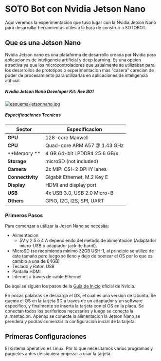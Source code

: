 # SOTO Bot con Nvidia Jetson Nano
Aqui veremos la experimentacion que tuvo lugar con la Nvidia Jetson Nano para desarrollar herramientas utiles a la hora de construir a SOTOBOT.

## Que es una Jetson Nano

Nvidia Jetson nano es una plataforma de desarrollo creada por Nvidia para aplicaciones de inteligencia artificial y deep learning. Es una opcion atractiva ya que los microcontroladores que usualmente se utilizaban para los desarrollos de prototipos o experimentacion mas "casera" carecian de poder de procesamiento para utilizarlas en aplicaciones de inteligencia atificial.

##### Nvidia Jetson Nano Developer Kit: Rev B01

[![esquema-jetsonnano.jpg](https://i.postimg.cc/FKD1vnKV/esquema-jetsonnano.jpg)](https://postimg.cc/XZBncLdr)

##### Especificaciones Tecnicas

| Sector | Especificacion |
| ------------- | ------------- |
| **GPU**  | 128-core Maxwell  |
| **CPU**  | Quad-core ARM A57 @ 1.43 GHz  |
| **Memory **  | 4 GB 64-bit LPDDR4 25.6 GB/s |
| **Storage**  | microSD (not included)  |
| **Camera**  | 2x MIPI CSI-2 DPHY lanes  |
| **Connectivity**  | Gigabit Ethernet, M.2 Key E  |
| **Display**  | HDMI and display port  |
| **USB**  | 4x USB 3.0, USB 2.0 Micro-B  |
| **Others**  | GPIO, I2C, I2S, SPI, UART |

### Primeros Pasos
Para comenzar a utilizar la Jeson Nano se necesita:
- Alimentacion
	- 5V y 2.5 o 4 A dependiendo del metodo de alimentacion (Adaptador micro-USB o adaptador jack de barril).
- MicroSD (se recomienda minimo 32GB USH-1, al principio se utilizo de este tamaño pero luego se lleno y dejo de bootear el OS por lo que es cambio a una de 64GB)
- Teclado y Raton USB
- Pantalla HDMI
- Internet a traves de cable Ethernet

De aqui se siguen los pasos de la  [Guia de Inicio](https://developer.nvidia.com/embedded/learn/get-started-jetson-nano-devkit) oficial de Nvidia.

En pocas palabras se descarga el OS, el cual es una version de Ubuntu. Se quema el OS en la tarjeta SD a traves de un adaptador y un software especifico, y finalmente se inserta la tarjeta con el OS en la placa. Se conectan todos los perifericos necesarios y luego se conecta la alimentacion. Apenas se conecte la alimentacion la Jetson Nano se prenderá y podras comenzar la configuracion inicial de la tarjeta.

## Primeras Configuraciones
El sistema operativo es Linux. Por lo que necesitamos varios programas y paquetes antes de siquiera empezar a usar la tarjeta.
